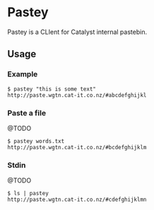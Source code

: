 # Pastey

Pastey is a CLIent for Catalyst internal pastebin.

## Usage

### Example

    $ pastey "this is some text"
    http://paste.wgtn.cat-it.co.nz/#abcdefghijkl

### Paste a file

@TODO

    $ pastey words.txt
    http://paste.wgtn.cat-it.co.nz/#bcdefghijklm

### Stdin

@TODO

    $ ls | pastey
    http://paste.wgtn.cat-it.co.nz/#cdefghijklmn
